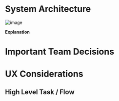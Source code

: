 # System Architecture
![image](https://github.com/ucsb-cs148-w24/project-pj11-songrater/assets/61306390/fe832dd5-4eee-49e4-a4fb-2c7708d6d704)

**Explanation**

# Important Team Decisions

# UX Considerations
## High Level Task / Flow

